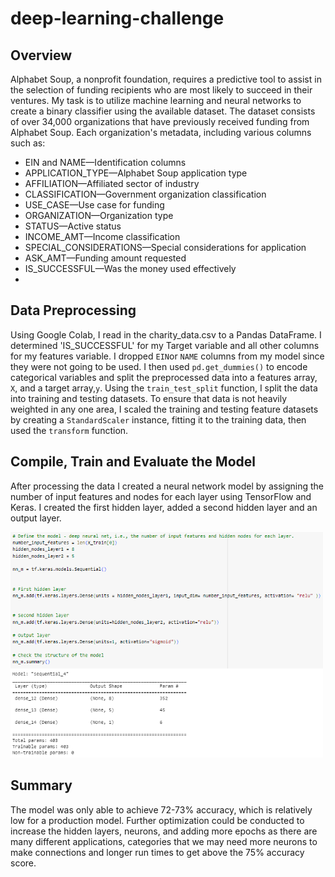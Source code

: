 # deep-learning-challenge
## Overview
Alphabet Soup, a nonprofit foundation, requires a predictive tool to assist in the selection of funding recipients who are most likely to succeed in their ventures. My task is to utilize machine learning and neural networks to create a binary classifier using the available dataset. The dataset consists of over 34,000 organizations that have previously received funding from Alphabet Soup. Each organization's metadata, including various columns such as: 
- EIN and NAME—Identification columns
- APPLICATION_TYPE—Alphabet Soup application type
- AFFILIATION—Affiliated sector of industry
- CLASSIFICATION—Government organization classification
- USE_CASE—Use case for funding
- ORGANIZATION—Organization type
- STATUS—Active status
- INCOME_AMT—Income classification
- SPECIAL_CONSIDERATIONS—Special considerations for application
- ASK_AMT—Funding amount requested
- IS_SUCCESSFUL—Was the money used effectively
- 
## Data Preprocessing
Using Google Colab, I read in the charity_data.csv to a Pandas DataFrame. I determined  'IS_SUCCESSFUL' for my Target variable and all other columns for my features variable. I dropped `EIN`or `NAME` columns from  my model since they were not going to be used. I then used `pd.get_dummies()` to encode categorical variables and split the preprocessed data into a features array, `X`, and a target array,`y`. Using the `train_test_split` function, I split the data into training and testing datasets. To ensure that data is not heavily weighted in any one area, I scaled the training and testing feature datasets by creating a `StandardScaler` instance, fitting it to the training data, then used the `transform` function.
  
## Compile, Train and Evaluate the Model
After processing the data I created a neural network model by assigning the number of input features and nodes for each layer using TensorFlow and Keras. I created the first hidden layer, added a second hidden layer and an output layer.

<img width="500" src="https://github.com/nancygmz/deep-learning-challenge/blob/main/images/Screenshot%202023-06-07%20193430.png">

## Summary
The model was only able to achieve 72-73% accuracy, which is relatively low for a production model. Further optimization could be conducted to increase the hidden layers, neurons, and adding more epochs as there are many different applications, categories that we may need more neurons to make connections and longer run times to get above the 75% accuracy score.

